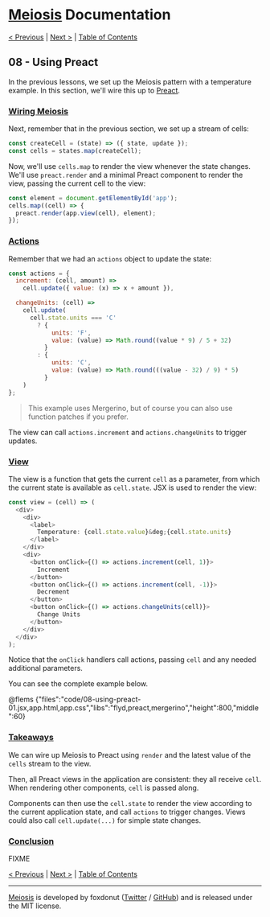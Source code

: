 # [Meiosis](https://meiosis.js.org) Documentation

[< Previous](07-using-mithril.html) |
[Next >](09-using-react.html) |
[Table of Contents](toc.html)

## 08 - Using Preact

In the previous lessons, we set up the Meiosis pattern with a temperature example.
In this section, we'll wire this up to [Preact](https://preactjs.com).

<a name="wiring_meiosis"></a>
### [Wiring Meiosis](#wiring_meiosis)

Next, remember that in the previous section, we set up a stream of cells:

```js
const createCell = (state) => ({ state, update });
const cells = states.map(createCell);
```

Now, we'll use `cells.map` to render the view whenever the state changes. We'll use `preact.render`
and a minimal Preact component to render the view, passing the current cell to the view:

```js
const element = document.getElementById('app');
cells.map((cell) => {
  preact.render(app.view(cell), element);
});
```

<a name="the_actions"></a>
### [Actions](#the_actions)

Remember that we had an `actions` object to update the state:

```js
const actions = {
  increment: (cell, amount) =>
    cell.update({ value: (x) => x + amount }),

  changeUnits: (cell) =>
    cell.update(
      cell.state.units === 'C'
        ? {
            units: 'F',
            value: (value) => Math.round((value * 9) / 5 + 32)
          }
        : {
            units: 'C',
            value: (value) => Math.round(((value - 32) / 9) * 5)
          }
    )
};
```

> This example uses Mergerino, but of course you can also use function patches if you prefer.

The view can call `actions.increment` and `actions.changeUnits` to trigger updates.

<a name="the_view"></a>
### [View](#the_view)

The view is a function that gets the current `cell` as a parameter, from which the current state is
available as `cell.state`. JSX is used to render the view:

```js
const view = (cell) => (
  <div>
    <div>
      <label>
        Temperature: {cell.state.value}&deg;{cell.state.units}
      </label>
    </div>
    <div>
      <button onClick={() => actions.increment(cell, 1)}>
        Increment
      </button>
      <button onClick={() => actions.increment(cell, -1)}>
        Decrement
      </button>
      <button onClick={() => actions.changeUnits(cell)}>
        Change Units
      </button>
    </div>
  </div>
);
```

Notice that the `onClick` handlers call actions, passing `cell` and any needed additional
parameters.

You can see the complete example below.

@flems {"files":"code/08-using-preact-01.jsx,app.html,app.css","libs":"flyd,preact,mergerino","height":800,"middle":60}

<a name="takeaways"></a>
### [Takeaways](#takeaways)

We can wire up Meiosis to Preact using `render` and the latest value of the `cells` stream to the
view.

Then, all Preact views in the application are consistent: they all receive `cell`. When rendering
other components, `cell` is passed along.

Components can then use the `cell.state` to render the view according to the current application
state, and call `actions` to trigger changes. Views could also call `cell.update(...)` for simple
state changes.

<a name="conclusion"></a>
### [Conclusion](#conclusion)

FIXME

[< Previous](07-using-mithril.html) |
[Next >](09-using-react.html) |
[Table of Contents](toc.html)

-----

[Meiosis](https://meiosis.js.org) is developed by foxdonut ([Twitter](http://twitter.com/foxdonut00) /
[GitHub](https://github.com/foxdonut)) and is released under the MIT license.
